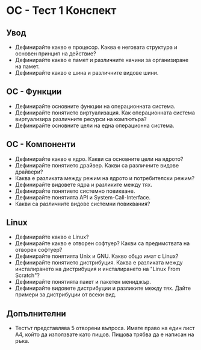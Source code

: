# ОС - Тест 1 Конспект

## Увод

- Дефинирайте какво е процесор. Каква е неговата структура и основен принцип на действие?
- Дефинирайте какво е памет и различните начини за организиране на памет.
- Дефинирайте какво е шина и различните видове шини.

## ОС - Функции

- Дефинирайте основните функции на операционната система.
- Дефинирайте понятието виртуализация. Как операционната система виртуализира различните ресурси на компютъра?
- Дефинирайте основните цели на една операционна система.

## ОС - Компоненти

- Дефинирайте какво е ядро. Какви са основните цели на ядрото?
- Дефинирайте понятието драйвер. Какви са различните видове драйвери?
- Каква е разликата между режим на ядрото и потребителски режим?
- Дефинирайте видовете ядра и разликите между тях.
- Дефинирайте понятието системно повикване.
- Дефинирайте понятията API и System-Call-Interface.
- Какви са различните видове системни повиквания?

## Linux

- Дефинирайте какво е Linux?
- Дефинирайте какво е отворен софтуер? Какви са предимствата на отворен софтуер?
- Дефинирайте понятията Unix и GNU. Какво общо имат с Linux?
- Дефинирайте понятието дистрибуция. Каква е разликата между инсталирането на дистрибуция и инсталирането на "Linux From Scratch"?
- Дефинирайте понятията пакет и пакетен мениджър.
- Дефинирайте видовете дистрибуции и разликите между тях. Дайте примери за дистрибуции от всеки вид.

## Допълнителни

- Тестът представлява 5 отворени въпроса. Имате право на един лист А4, който да използвате като пищов. Пищова трябва да е написан на ръка.
